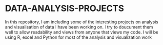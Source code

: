 # DATA-ANALYSIS-PROJECTS
In this repository, I am including some of the interesting projects on analysis and visualisation of data I have been working on. I try to doucument them well to allow readability and views from anyone that views my code. I will be using R, excel and Python for most of  the analysis and visualization work
